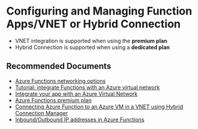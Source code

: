 <properties
	pageTitle="Configuring and Managing Function Apps/VNET or Hybrid Connection"
	description="Configuring and Managing Function Apps/VNET or Hybrid Connection"
	service="microsoft.web"
	resource="functions"
	authors="cts-shrahman,cts-shrahman"
    ms.author="shrahman,benpark"
	displayOrder=""
	selfHelpType="generic"
	supportTopicIds="32630473"
	resourceTags=""
	productPesIds="16072"
	cloudEnvironments="public, Fairfax"
	articleId="fe08eafc-356b-4ae5-af6a-68cc5ae76f0c"
/>

# Configuring and Managing Function Apps/VNET or Hybrid Connection

* VNET integration is supported when using the **premium plan**
* Hybrid Connection is supported when using a **dedicated plan**

## **Recommended Documents**

* [Azure Functions networking options](https://docs.microsoft.com/azure/azure-functions/functions-networking-options)
* [Tutorial: integrate Functions with an Azure virtual network](https://docs.microsoft.com/azure/azure-functions/functions-create-vnet)
* [Integrate your app with an Azure Virtual Network](https://docs.microsoft.com/azure/app-service/web-sites-integrate-with-vnet)
* [Azure Functions premium plan](https://github.com/Azure/Azure-Functions/blob/master/functions-premium-plan/overview.md)
* [Connecting Azure Function to an Azure VM in a VNET using Hybrid Connection Manager](https://blogs.msdn.microsoft.com/benjaminperkins/2018/05/16/how-to-azure-function-app-with-hybrid-connection/)
* [Inbound/Outbound IP addresses in Azure Functions](https://docs.microsoft.com/azure/azure-functions/ip-addresses)

